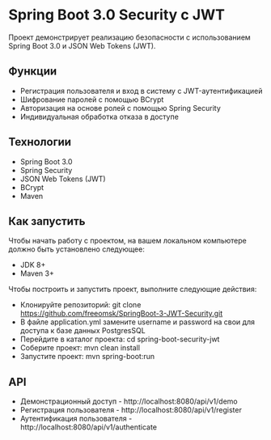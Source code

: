 # Spring Boot 3.0 Security с JWT
Проект демонстрирует реализацию безопасности с использованием Spring Boot 3.0 и JSON Web Tokens (JWT).

## Функции
* Регистрация пользователя и вход в систему с JWT-аутентификацией
* Шифрование паролей с помощью BCrypt
* Авторизация на основе ролей с помощью Spring Security
* Индивидуальная обработка отказа в доступе

## Технологии
* Spring Boot 3.0
* Spring Security
* JSON Web Tokens (JWT)
* BCrypt
* Maven

## Как запустить
Чтобы начать работу с проектом, на вашем локальном компьютере должно быть установлено следующее:

* JDK 8+
* Maven 3+

Чтобы построить и запустить проект, выполните следующие действия:

* Клонируйте репозиторий: git clone https://github.com/freeomsk/SpringBoot-3-JWT-Security.git
* В файле application.yml замените username и password на свои для доступа к базе данных PostgresSQL
* Перейдите в каталог проекта: cd spring-boot-security-jwt
* Соберите проект: mvn clean install
* Запустите проект: mvn spring-boot:run

## API

* Демонстрационный доступ - http://localhost:8080/api/v1/demo
* Регистрация пользователя - http://localhost:8080/api/v1/register
* Аутентификация пользователя - http://localhost:8080/api/v1/authenticate